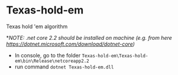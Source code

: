 # Texas-hold-em
Texas hold 'em algorithm

**NOTE: .net core 2.2 should be installed on machine*
 *(e.g. from here https://dotnet.microsoft.com/download/dotnet-core)*
- In console, go to the folder `Texas-hold-em\Texas-hold-em\bin\Release\netcoreapp2.2`
- run command `dotnet Texas-hold-em.dll`

